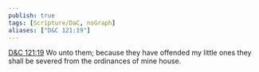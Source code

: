 ```yaml
---
publish: true
tags: [Scripture/DaC, noGraph]
aliases: ["D&C 121:19"]
---
```

[D&C 121:19](https://churchofjesuschrist.org/study/scriptures/dc-testament/dc/121?lang=eng&id=p19#p19) Wo unto them; because they have offended my little ones they shall be severed from the ordinances of mine house.
